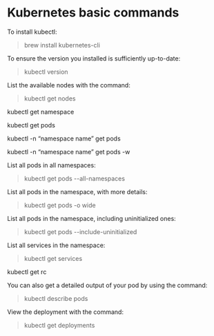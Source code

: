 # Kubernetes basic commands

To install kubectl:
> brew install kubernetes-cli

To ensure the version you installed is sufficiently up-to-date:
> kubectl version

List the available nodes with the command:
> kubectl get nodes

kubectl get namespace

kubectl get pods

kubectl -n “namespace name” get pods

kubectl -n “namespace name” get pods -w

List all pods in all namespaces:
> kubectl get pods --all-namespaces  

List all pods in the namespace, with more details:
> kubectl get pods -o wide         

List all pods in the namespace, including uninitialized ones:
> kubectl get pods --include-uninitialized      

List all services in the namespace:
> kubectl get services

kubectl get rc

You can also get a detailed output of your pod by using the command:
> kubectl describe pods

View the deployment with the command:
> kubectl get deployments
